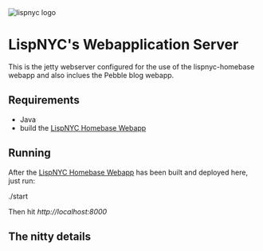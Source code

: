 
<img src="http://lispnyc.org/static/images/theme-lispnyc.png" alt="lispnyc logo" title="LispNYC's webserver" />

# LispNYC's Webapplication Server

This is the jetty webserver configured for the use of the lispnyc-homebase 
webapp and also inclues the Pebble blog webapp.

## Requirements

  * Java
  * build the [LispNYC Homebase Webapp](https://github.com/heow/lispnyc-homebase)

## Running

After the [LispNYC Homebase Webapp](https://github.com/heow/lispnyc-homebase) has been built and deployed here, just run:

  ./start
  
Then hit *http://localhost:8000*

## The nitty details

